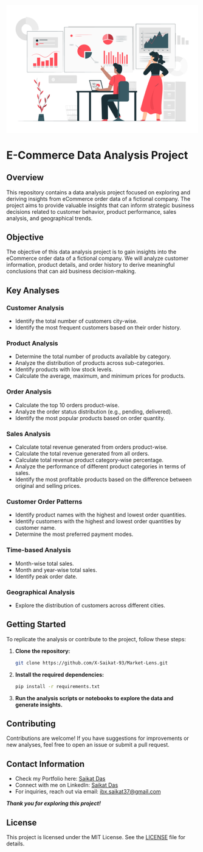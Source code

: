![E-commerce-Data-analytics](E-commerce-Data-analytics.jpg)

# E-Commerce Data Analysis Project

## Overview
This repository contains a data analysis project focused on exploring and deriving insights from eCommerce order data of a fictional company. The project aims to provide valuable insights that can inform strategic business decisions related to customer behavior, product performance, sales analysis, and geographical trends.

## Objective
The objective of this data analysis project is to gain insights into the eCommerce order data of a fictional company. We will analyze customer information, product details, and order history to derive meaningful conclusions that can aid business decision-making.

## Key Analyses
### Customer Analysis
- Identify the total number of customers city-wise.
- Identify the most frequent customers based on their order history.

### Product Analysis
- Determine the total number of products available by category.
- Analyze the distribution of products across sub-categories.
- Identify products with low stock levels.
- Calculate the average, maximum, and minimum prices for products.

### Order Analysis
- Calculate the top 10 orders product-wise.
- Analyze the order status distribution (e.g., pending, delivered).
- Identify the most popular products based on order quantity.

### Sales Analysis
- Calculate total revenue generated from orders product-wise.
- Calculate the total revenue generated from all orders.
- Calculate total revenue product category-wise percentage.
- Analyze the performance of different product categories in terms of sales.
- Identify the most profitable products based on the difference between original and selling prices.

### Customer Order Patterns
- Identify product names with the highest and lowest order quantities.
- Identify customers with the highest and lowest order quantities by customer name.
- Determine the most preferred payment modes.

### Time-based Analysis
- Month-wise total sales.
- Month and year-wise total sales.
- Identify peak order date.

### Geographical Analysis
- Explore the distribution of customers across different cities.

## Getting Started
To replicate the analysis or contribute to the project, follow these steps:

1. **Clone the repository:**
   ```sh
   git clone https://github.com/X-Saikat-93/Market-Lens.git
   ```

2. **Install the required dependencies:**
   ```sh
   pip install -r requirements.txt
   ```

3. **Run the analysis scripts or notebooks to explore the data and generate insights.**

## Contributing
Contributions are welcome! If you have suggestions for improvements or new analyses, feel free to open an issue or submit a pull request.

## Contact Information

- Check my Portfolio here: [Saikat Das](https://xsaikat.vercel.app/)
- Connect with me on LinkedIn: [Saikat Das](https://www.linkedin.com/in/saikat933/)
- For inquiries, reach out via email: ibx.saikat37@gmail.com

***Thank you for exploring this project!***

## License
This project is licensed under the MIT License. See the [LICENSE](LICENSE) file for details.
